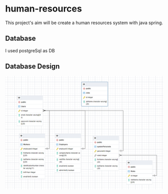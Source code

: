 # human-resources
  This project's aim will be create a human resources system with java spring.

## Database
  I used postgreSql as DB
## Database Design
![alt text](https://github.com/DurumluEmrullah/human-resources/blob/main/img/dbDesign.png)

